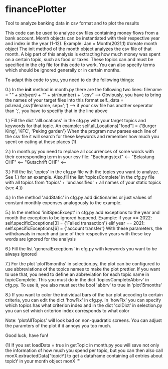 # financePlotter
Tool to analyze banking data in csv format and to plot the results


This code can be used to analyze csv files containing money flows from a bank account.
Month objects can be instantiated with their respective year and index in the year (1-12).
Example: Jan = Month(2021,1) #create month object
The init method of the month object analyzes the csv file of that month.
A big part of this analysis is extracting how much money was spent on a certain topic, such as food or taxes.
These topics can and must be specified in the cfg file for this code to work.
You can also specify terms which should be ignored generally or in certain months.

To adapt this code to you, you need to do the following things:

0.) In the __init__ method in month.py there are the following two lines:
filename = "<bank>_" + str(year) + "_" + str(number) + ".csv"
--> Obviously, you have to bring the names of your target files into this format
self._data = pd.read_csv(filename, sep=';')
--> if your csv file has another seperator than ';', you have to specifiy that in the line above

1.) Fill the dict 'allLocations' in the cfg.py with your target topics and keywords for that topic. 
An example: self.alLLocations["food"] = {'Burger King', 'KFC', 'Peking garden'} 
When the program now parses each line of the csv file it will search for these keywords and remember 
how much you spent on eating at these places (1)

2.) In month.py you need to replace all occurrences of some words with their corresponding term
in your csv file:
"Buchungstext" <-- <Column name of the description of the expense>
"Belastung CHF" <-- <Column name of the value of the expense>
"Gutschrift CHF" <-- <Column name of the value of the credit>

3.) Fill the list 'topics' in the cfg.py file with the topics you want to analyze. See 1.) for an example. 
Also,fill the list 'topicsComplete' in the cfg.py file with all topics from 'topics' + 'unclassified' + 
all names of your static topics (see 4.))

4.) In the method 'addStatic' in cfg.py add dictionaries or just values of constant monthly expenses analogously to the example.

5.) In the method 'initSpecExcept' in cfg.py add exceptions to the year and month the exception to be ignored happend.
Example:
if year == 2022:
    self.specificExceptions[3] = {'Failed transaction'}
elif year == 2021:
    self.specificExceptions[6] = {'account transfer'}
With these parameters, the withdrawals in march and june of their respective years with these
key words are ignored for the analysis

6.) Fill the list 'generalExceptions' in cfg.py with keywords you want to be always ignored

7.) For the plot 'plot15months' in selection.py, the plot can be configured to use
abbreviations of the topics names to make the plot prettier. If you want to use that,
you need to define an abbreviation for each topic name in topicComplete. This you must do in the 
dict 'topicsCompleteAbbrv' in cfg.py. To use it, you also must set the bool 'abbrv' to true in 'plot15months'

8.) If you want to color the individual bars of the bar plot accoding to certain criteria,
you can edit the dict 'howFix' in cfg.py. In 'howFix' you can specify which topics has what criterion index
and in the dict 'colDict' in selection.py you can set which criterion index corresponds to what color

Note: 'plotAllTopics' will look bad on non-quadratic screens. You can adjust the paramters of the plot if it 
annoys you too much.

Good luck, have fun!

(1) If you set loadData = true in getTopic in month.py you will save
not only the information of how much you spend per topic, but you can then also call monX.extractedData["topicY]
to get a dataframe containing all entries about topicY in your month object monX
'''
